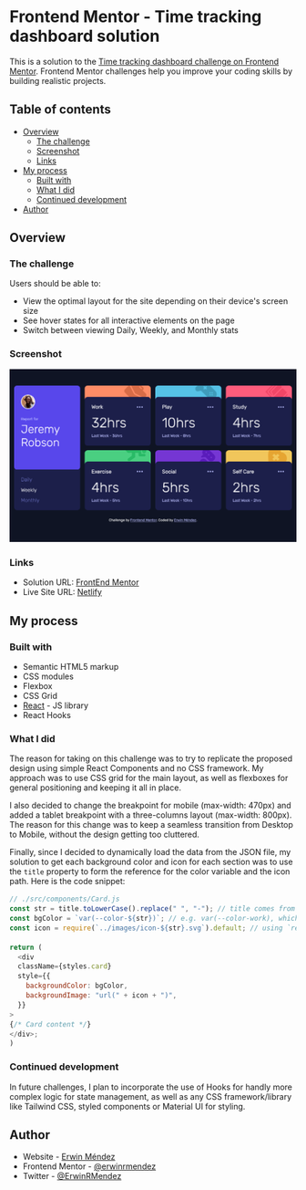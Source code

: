 # Frontend Mentor - Time tracking dashboard solution

This is a solution to the [Time tracking dashboard challenge on Frontend Mentor](https://www.frontendmentor.io/challenges/time-tracking-dashboard-UIQ7167Jw). Frontend Mentor challenges help you improve your coding skills by building realistic projects.

## Table of contents

- [Overview](#overview)
  - [The challenge](#the-challenge)
  - [Screenshot](#screenshot)
  - [Links](#links)
- [My process](#my-process)
  - [Built with](#built-with)
  - [What I did](#what-i-did)
  - [Continued development](#continued-development)
- [Author](#author)

## Overview

### The challenge

Users should be able to:

- View the optimal layout for the site depending on their device's screen size
- See hover states for all interactive elements on the page
- Switch between viewing Daily, Weekly, and Monthly stats

### Screenshot

![](screenshot.png)

### Links

- Solution URL: [FrontEnd Mentor](https://www.frontendmentor.io/solutions/time-tracking-dashboard-app-e-KAQ4jF4)
- Live Site URL: [Netlify](https://boring-poincare-a97073.netlify.app)

## My process

### Built with

- Semantic HTML5 markup
- CSS modules
- Flexbox
- CSS Grid
- [React](https://reactjs.org/) - JS library
- React Hooks

### What I did

The reason for taking on this challenge was to try to replicate the proposed design using simple React Components and no CSS framework. My approach was to use CSS grid for the main layout, as well as flexboxes for general positioning and keeping it all in place.

I also decided to change the breakpoint for mobile (max-width: 470px) and added a tablet breakpoint with a three-columns layout (max-width: 800px). The reason for this change was to keep a seamless transition from Desktop to Mobile, without the design getting too cluttered.

Finally, since I decided to dynamically load the data from the JSON file, my solution to get each background color and icon for each section was to use the `title` property to form the reference for the color variable and the icon path. Here is the code snippet:

```js
// ./src/components/Card.js
const str = title.toLowerCase().replace(" ", "-"); // title comes from each "card object" from  JSON data
const bgColor = `var(--color-${str})`; // e.g. var(--color-work), which is hsl(15, 100%, 70%);
const icon = require(`../images/icon-${str}.svg`).default; // using `require` to reference a local image

return (
  <div
  className={styles.card}
  style={{
    backgroundColor: bgColor,
    backgroundImage: "url(" + icon + ")",
  }}
>
{/* Card content */}
</div>;
)
```

### Continued development

In future challenges, I plan to incorporate the use of Hooks for handly more complex logic for state management, as well as any CSS framework/library like Tailwind CSS, styled components or Material UI for styling.

## Author

- Website - [Erwin Méndez](https://github.com/erwinrmendez)
- Frontend Mentor - [@erwinrmendez](https://www.frontendmentor.io/profile/erwinrmendez)
- Twitter - [@ErwinRMendez](https://twitter.com/ErwinRMendez)
